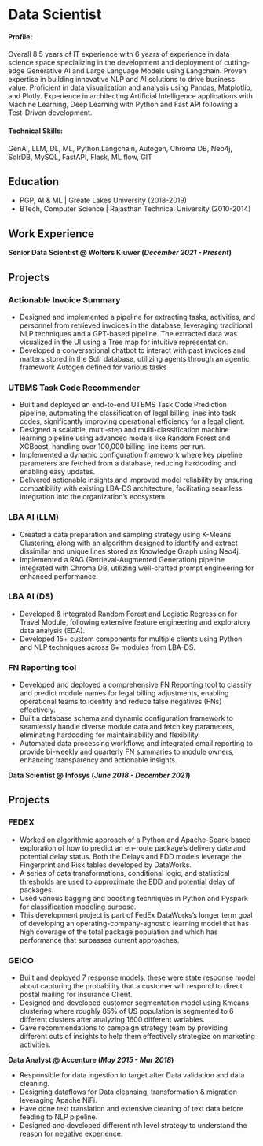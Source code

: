 # Data Scientist

#### Profile: 
Overall 8.5 years of IT experience with 6 years of experience in data science space specializing in the development and deployment of cutting-edge Generative AI and Large Language Models using Langchain. Proven expertise in building innovative NLP and AI solutions to drive business value. Proficient in data visualization and analysis using Pandas, Matplotlib, and Plotly. Experience in architecting Artificial Intelligence applications with Machine Learning, Deep Learning with Python and Fast API following a Test-Driven development.

#### Technical Skills: 
GenAI, LLM, DL, ML, Python,Langchain, Autogen, Chroma DB, Neo4j, SolrDB, MySQL, FastAPI, Flask, ML flow, GIT                          

## Education
- PGP, AI & ML | Greate Lakes University (2018-2019)
- BTech, Computer Science | Rajasthan Technical University (2010-2014)							       		

## Work Experience
**Senior Data Scientist @ Wolters Kluwer (_December 2021 - Present_)**

## Projects

### Actionable Invoice Summary
- Designed and implemented a pipeline for extracting tasks, activities, and personnel from retrieved invoices in the database, leveraging traditional NLP techniques and a GPT-based pipeline. The extracted data was visualized in the UI using a Tree map for intuitive representation.
- Developed a conversational chatbot to interact with past invoices and matters stored in the Solr database, utilizing agents through an agentic framework Autogen defined for various tasks
### UTBMS Task Code Recommender
- Built and deployed an end-to-end UTBMS Task Code Prediction pipeline, automating the classification of legal billing lines into task codes, significantly improving operational efficiency for a legal client.
- Designed a scalable, multi-step and multi-classification machine learning pipeline using advanced models like Random Forest and XGBoost, handling over 100,000 billing line items per run.
- Implemented a dynamic configuration framework where key pipeline parameters are fetched from a database, reducing hardcoding and enabling easy updates.
- Delivered actionable insights and improved model reliability by ensuring compatibility with existing LBA-DS architecture, facilitating seamless integration into the organization’s ecosystem.
### LBA AI (LLM)
- Created a data preparation and sampling strategy using K-Means Clustering, along with an algorithm designed to identify and extract dissimilar and unique lines stored as Knowledge Graph using Neo4j.
- Implemented a RAG (Retrieval-Augmented Generation) pipeline integrated with Chroma DB, utilizing well-crafted prompt engineering for enhanced performance.
### LBA AI (DS)
- Developed & integrated Random Forest and Logistic Regression for Travel Module, following extensive feature engineering and exploratory data analysis (EDA).
- Developed 15+ custom components for multiple clients using Python and NLP techniques across 6+ modules from LBA-DS.

### FN Reporting tool
- Developed and deployed a comprehensive FN Reporting tool to classify and predict module names for legal billing adjustments, enabling operational teams to identify and reduce false negatives (FNs) effectively.
- Built a database schema and dynamic configuration framework to seamlessly handle diverse module data and fetch key parameters, eliminating hardcoding for maintainability and flexibility.
- Automated data processing workflows and integrated email reporting to provide bi-weekly and quarterly FN summaries to module owners, enhancing transparency and actionable insights.

**Data Scientist @ Infosys (_June 2018 - December 2021_)**
## Projects

### FEDEX
- Worked on algorithmic approach of a Python and Apache-Spark-based exploration of how to predict an en-route package’s delivery date and potential delay status. Both the Delays and EDD models leverage the Fingerprint and Risk tables developed by DataWorks.
- A series of data transformations, conditional logic, and statistical thresholds are used to approximate the EDD and potential delay of packages.
- Used various bagging and boosting techniques in Python and Pyspark for classification modeling purpose.
- This development project is part of FedEx DataWorks’s longer term goal of developing an operating-company-agnostic learning model that has high coverage of the total package population and which has performance that surpasses current approaches.
### GEICO
- Built and deployed 7 response models, these were state response model about capturing the probability that a customer will respond to direct postal mailing for Insurance Client.
- Designed and developed customer segmentation model using Kmeans clustering where roughly 85% of US population is segmented to 6 different clusters after analyzing 1600 different variables.
- Gave recommendations to campaign strategy team by providing different cuts of insights to help them effectively strategize on marketing activities.


**Data Analyst @ Accenture (_May 2015 - Mar 2018_)**
- Responsible for data ingestion to target after Data validation and data cleaning.
- Designing dataflows for Data cleansing, transformation & migration leveraging Apache NiFi.
- Have done text translation and extensive cleaning of text data before feeding to NLP pipeline.
- Designed and developed different nth level strategy to understand the reason for negative experience.
